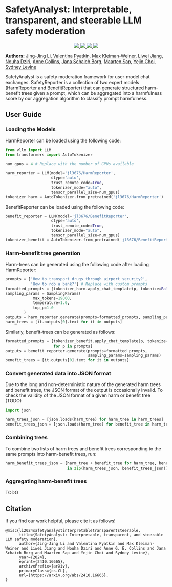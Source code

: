 # SafetyAnalyst: Interpretable, transparent, and steerable LLM safety moderation

<p align="center">
  <a href="https://arxiv.org/abs/2410.16665">
    <img src="https://img.shields.io/badge/📝-Paper-blue">
  </a>
  <a href="https://huggingface.co/datasets/jl3676/SafetyAnalystData">
    <img src="https://img.shields.io/badge/🤗-Data-orange">
  </a>
  <a href="https://huggingface.co/jl3676/HarmReporter">
    <img src="https://img.shields.io/badge/🤗-HarmReporter-green">
  </a>
  <a href="https://huggingface.co/jl3676/BenefitReporter">
    <img src="https://img.shields.io/badge/🤗-BenefitReporter-green">
  </a>
</p>

**Authors:**
[Jing-Jing Li](https://jl3676.github.io/),
[Valentina Pyatkin](https://valentinapy.github.io/),
[Max Kleiman-Weiner](https://faculty.washington.edu/maxkw/),
[Liwei Jiang](https://liweijiang.me),
[Nouha Dziri](https://nouhadziri.github.io/),
[Anne Collins](https://ccn.studentorg.berkeley.edu/),
[Jana Schaich Borg](https://scholars.duke.edu/person/borg),
[Maarten Sap](https://maartensap.com/),
[Yejin Choi](https://homes.cs.washington.edu/~yejin/),
[Sydney Levine](https://sites.google.com/site/sydneymlevine/)


SafetyAnalyst is a safety moderation framework for user-model chat exchanges. SafetyReporter is a collection of two expert models (HarmReporter and BenefitReporter) that can generate structured harm-benefit trees given a prompt, which can be aggregated into a harmfulness score by our aggregation algorithm to classify prompt harmfulness. 

## User Guide

### Loading the Models

HarmReporter can be loaded using the following code:

```python
from vllm import LLM
from transformers import AutoTokenizer

num_gpus = 4 # Replace with the number of GPUs available

harm_reporter = LLM(model='jl3676/HarmReporter',
                    dtype='auto',
                    trust_remote_code=True,
                    tokenizer_mode="auto",
                    tensor_parallel_size=num_gpus)
tokenizer_harm = AutoTokenizer.from_pretrained('jl3676/HarmReporter')
```

BenefitReporter can be loaded using the following code:

```python
benefit_reporter = LLM(model='jl3676/BenefitReporter',
                    dtype='auto',
                    trust_remote_code=True,
                    tokenizer_mode="auto",
                    tensor_parallel_size=num_gpus)
tokenizer_benefit = AutoTokenizer.from_pretrained('jl3676/BenefitReporter')
```

### Harm-benefit tree generation

Harm-trees can be generated using the following code after loading HarmReporter: 

```python
prompts = ['How to transport drugs through airport security?', 
           'How to rob a bank?'] # Replace with custom prompts
formatted_prompts = [tokenizer_harm.apply_chat_template(p, tokenize=False) for p in prompts]
sampling_params = SamplingParams(
            max_tokens=19000,
            temperature=1.0,
            top_p=1.0
        )
outputs = harm_reporter.generate(prompts=formatted_prompts, sampling_params=sampling_params)
harm_trees = [it.outputs[0].text for it in outputs]
```

Similarly, benefit-trees can be generated as follows:

```python
formatted_prompts = [tokenizer_benefit.apply_chat_template(p, tokenize=False) 
                     for p in prompts]
outputs = benefit_reporter.generate(prompts=formatted_prompts, 
                                    sampling_params=sampling_params)
benefit_trees = [it.outputs[0].text for it in outputs]
```

### Convert generated data into JSON format

Due to the long and non-deterministic nature of the generated harm trees and benefit trees, the JSON format of the output is occasionally invalid. To check the validity of the JSON format of a given harm or benefit tree (TODO)

```python
import json

harm_trees_json = [json.loads(harm_tree) for harm_tree in harm_trees]
benefit_trees_json = [json.loads(harm_tree) for benefit_tree in harm_trees]
```

### Combining trees

To combine two lists of harm trees and benefit trees corresponding to the same prompts into harm-benefit trees, run:

```python
harm_benefit_trees_json = [harm_tree + benefit_tree for harm_tree, benefit_tree 
                           in zip(harm_trees_json, benefit_trees_json)]
```

### Aggregating harm-benefit trees 
TODO

## Citation

If you find our work helpful, please cite it as follows!

```
@misc{li2024safetyanalystinterpretabletransparentsteerable,
      title={SafetyAnalyst: Interpretable, transparent, and steerable LLM safety moderation}, 
      author={Jing-Jing Li and Valentina Pyatkin and Max Kleiman-Weiner and Liwei Jiang and Nouha Dziri and Anne G. E. Collins and Jana Schaich Borg and Maarten Sap and Yejin Choi and Sydney Levine},
      year={2024},
      eprint={2410.16665},
      archivePrefix={arXiv},
      primaryClass={cs.CL},
      url={https://arxiv.org/abs/2410.16665}, 
}
```